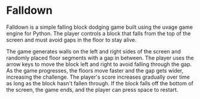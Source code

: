 # Falldown
Falldown is a simple falling block dodging game built using the uvage game engine for Python. The player controls a block that falls from the top of the screen and must avoid gaps in the floor to stay alive.

The game generates walls on the left and right sides of the screen and randomly placed floor segments with a gap in between. The player uses the arrow keys to move the block left and right to avoid falling through the gap. As the game progresses, the floors move faster and the gap gets wider, increasing the challenge.
The player's score increases gradually over time as long as the block hasn't fallen through. If the block falls off the bottom of the screen, the game ends, and the player can press space to restart.
